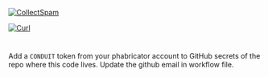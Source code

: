 [![CollectSpam](https://github.com/EitanSomething/BlenderSpam/actions/workflows/CollectSpam.yml/badge.svg)](https://github.com/EitanSomething/BlenderSpam/actions/workflows/CollectSpam.yml)

[![Curl](https://github.com/EitanSomething/BlenderSpam/actions/workflows/curl.yml/badge.svg)](https://github.com/EitanSomething/BlenderSpam/actions/workflows/Curl.yml)

#
Add a `CONDUIT` token from your phabricator account to GitHub secrets of the repo where this code lives.
Update the github email in workflow file.
